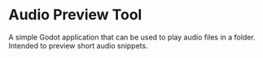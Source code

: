 # Audio Preview Tool

A simple Godot application that can be used to play audio files in a folder. Intended to preview short audio snippets.